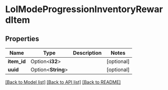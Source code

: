 # LolModeProgressionInventoryRewardItem

## Properties

Name | Type | Description | Notes
------------ | ------------- | ------------- | -------------
**item_id** | Option<**i32**> |  | [optional]
**uuid** | Option<**String**> |  | [optional]

[[Back to Model list]](../README.md#documentation-for-models) [[Back to API list]](../README.md#documentation-for-api-endpoints) [[Back to README]](../README.md)


